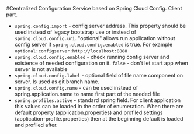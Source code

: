 #Centralized Configuration Service based on Spring Cloud Config. Client part.

* `spring.config.import` - config server address. This property should be used instead of legacy bootstrap use or instead of `spring.cloud.config.uri`.
"optional" allows run application without config server if `spring.cloud.config.enabled` is true. For example `optional:configserver:http://localhost:8888` 
* `spring.cloud.config.enabled` - check running config server and existence of needed configuration on it. `false` - don't let start app when server is not available
* `spring.cloud.config.label` - optional field of file name component on server. Is used as git branch name.
* `spring.cloud.config.name` - can be used instead of spring.application.name to name first part of the needed file
* `spring.profiles.active` - standard spring field. For client application this values can be loaded in the order of enumeration. 
  When there are default property (application.properties) and profiled settings (application-profile.properties) then at the beginning default is loaded and profiled after.